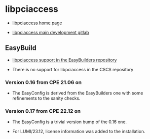 # libpciaccess

  * [libpciaccess home page](https://cgit.freedesktop.org/xorg/lib/libpciaccess/)

  * [libpciaccess main development gitlab](https://gitlab.freedesktop.org/xorg/lib/libpciaccess)


## EasyBuild

  * [libpciaccess support in the EasyBuilders repository](https://github.com/easybuilders/easybuild-easyconfigs/tree/develop/easybuild/easyconfigs/l/libpciaccess)

  * There is no support for libpciaccess in the CSCS repository


### Version 0.16 from CPE 21.06 on

  * The EasyConfig is derived from the EasyBuilders one with some refinements
    to the sanity checks.

    
### Version 0.17 from CPE 22.12 on

  * The EasyConfig is a trivial version bump of the 0.16 one.

  * For LUMI/23.12, license information was added to the installation.
